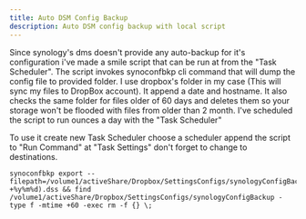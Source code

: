 ```yaml
---
title: Auto DSM Config Backup
description: Auto DSM config backup with local script 
---
```


Since synology's dms doesn't provide any auto-backup for it's configuration i've made a smile script that can be run at from the "Task Scheduler".
The script invokes synoconfbkp cli command that will dump the config file to provided folder. I use dropbox's folder in my case (This will sync my files to DropBox account). It append a date and hostname.
It also checks the same folder for files older of 60 days and deletes them so your storage won't be flooded with files from older than 2 month.
I've scheduled the script to run ounces a day with the "Task Scheduler"

To use it create new Task Scheduler choose a scheduler append the script to "Run Command" at "Task Settings" don't forget to change to destinations.

```script
synoconfbkp export --filepath=/volume1/activeShare/Dropbox/SettingsConfigs/synologyConfigBackup/$(hostname)_$(date +%y%m%d).dss && find /volume1/activeShare/Dropbox/SettingsConfigs/synologyConfigBackup -type f -mtime +60 -exec rm -f {} \;
```
